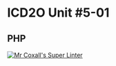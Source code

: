 # ICD2O Unit #5-01
## PHP

[![Mr Coxall's Super Linter](README.md/../../../workflows/Super%20Linter/badge.svg)](README.md/../../../actions)
